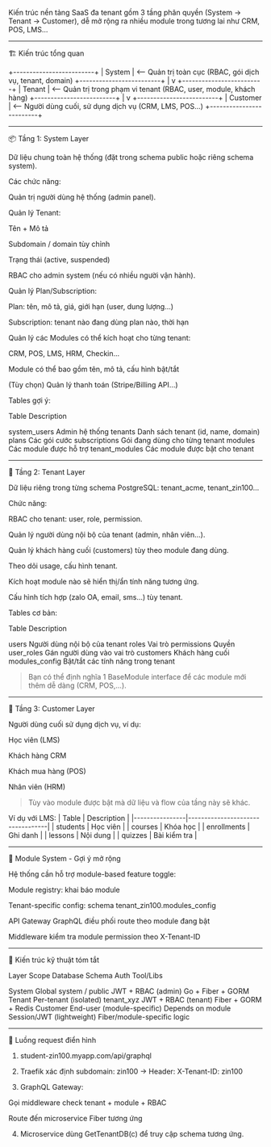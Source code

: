 Kiến trúc nền tảng SaaS đa tenant gồm 3 tầng phân quyền (System → Tenant → Customer), dễ mở rộng ra nhiều module trong tương lai như CRM, POS, LMS...


---

🏗️ Kiến trúc tổng quan

+-------------------------+
|        System          |  <-- Quản trị toàn cục (RBAC, gói dịch vụ, tenant, domain)
+-------------------------+
            |
            v
+-------------------------+
|        Tenant          |  <-- Quản trị trong phạm vi tenant (RBAC, user, module, khách hàng)
+-------------------------+
            |
            v
+-------------------------+
|       Customer         |  <-- Người dùng cuối, sử dụng dịch vụ (CRM, LMS, POS...)
+-------------------------+


---

📦 Tầng 1: System Layer

Dữ liệu chung toàn hệ thống (đặt trong schema public hoặc riêng schema system).

Các chức năng:

Quản trị người dùng hệ thống (admin panel).

Quản lý Tenant:

Tên + Mô tả

Subdomain / domain tùy chỉnh

Trạng thái (active, suspended)


RBAC cho admin system (nếu có nhiều người vận hành).

Quản lý Plan/Subscription:

Plan: tên, mô tả, giá, giới hạn (user, dung lượng...)

Subscription: tenant nào đang dùng plan nào, thời hạn


Quản lý các Modules có thể kích hoạt cho từng tenant:

CRM, POS, LMS, HRM, Checkin...

Module có thể bao gồm tên, mô tả, cấu hình bật/tắt


(Tùy chọn) Quản lý thanh toán (Stripe/Billing API...)


Tables gợi ý:

Table	Description

system_users	Admin hệ thống
tenants	Danh sách tenant (id, name, domain)
plans	Các gói cước
subscriptions	Gói đang dùng cho từng tenant
modules	Các module được hỗ trợ
tenant_modules	Các module được bật cho tenant



---

🏢 Tầng 2: Tenant Layer

Dữ liệu riêng trong từng schema PostgreSQL: tenant_acme, tenant_zin100...

Chức năng:

RBAC cho tenant: user, role, permission.

Quản lý người dùng nội bộ của tenant (admin, nhân viên...).

Quản lý khách hàng cuối (customers) tùy theo module đang dùng.

Theo dõi usage, cấu hình tenant.

Kích hoạt module nào sẽ hiển thị/ẩn tính năng tương ứng.

Cấu hình tích hợp (zalo OA, email, sms...) tùy tenant.


Tables cơ bản:

Table	Description

users	Người dùng nội bộ của tenant
roles	Vai trò
permissions	Quyền
user_roles	Gán người dùng vào vai trò
customers	Khách hàng cuối
modules_config	Bật/tắt các tính năng trong tenant


> Bạn có thể định nghĩa 1 BaseModule interface để các module mới thêm dễ dàng (CRM, POS,...).




---

👤 Tầng 3: Customer Layer

Người dùng cuối sử dụng dịch vụ, ví dụ:

Học viên (LMS)

Khách hàng CRM

Khách mua hàng (POS)

Nhân viên (HRM)


> Tùy vào module được bật mà dữ liệu và flow của tầng này sẽ khác.



Ví dụ với LMS: | Table          | Description                      | |----------------|----------------------------------| | students     | Học viên                         | | courses      | Khóa học                         | | enrollments  | Ghi danh                         | | lessons      | Nội dung                         | | quizzes      | Bài kiểm tra                     |


---

🔗 Module System - Gợi ý mở rộng

Hệ thống cần hỗ trợ module-based feature toggle:

Module registry: khai báo module

Tenant-specific config: schema tenant_zin100.modules_config

API Gateway GraphQL điều phối route theo module đang bật

Middleware kiểm tra module permission theo X-Tenant-ID



---

🧠 Kiến trúc kỹ thuật tóm tắt

Layer	Scope	Database Schema	Auth	Tool/Libs

System	Global	system / public	JWT + RBAC (admin)	Go + Fiber + GORM
Tenant	Per-tenant (isolated)	tenant_xyz	JWT + RBAC (tenant)	Fiber + GORM + Redis
Customer	End-user (module-specific)	Depends on module	Session/JWT (lightweight)	Fiber/module-specific logic



---

🚦 Luồng request điển hình

1. student-zin100.myapp.com/api/graphql


2. Traefik xác định subdomain: zin100 → Header: X-Tenant-ID: zin100


3. GraphQL Gateway:

Gọi middleware check tenant + module + RBAC

Route đến microservice Fiber tương ứng



4. Microservice dùng GetTenantDB(c) để truy cập schema tương ứng.
